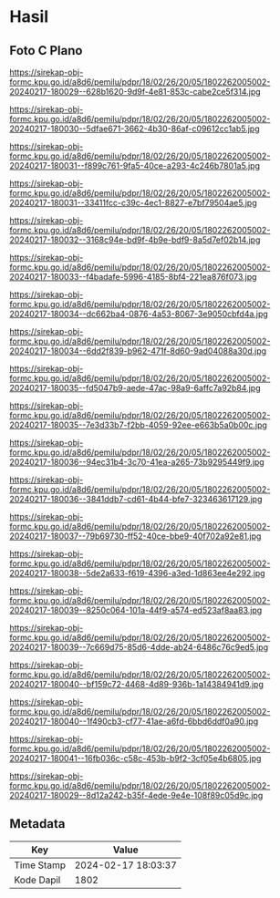# Hasil

## Foto C Plano

https://sirekap-obj-formc.kpu.go.id/a8d6/pemilu/pdpr/18/02/26/20/05/1802262005002-20240217-180029--628b1620-9d9f-4e81-853c-cabe2ce5f314.jpg

https://sirekap-obj-formc.kpu.go.id/a8d6/pemilu/pdpr/18/02/26/20/05/1802262005002-20240217-180030--5dfae671-3662-4b30-86af-c09612cc1ab5.jpg

https://sirekap-obj-formc.kpu.go.id/a8d6/pemilu/pdpr/18/02/26/20/05/1802262005002-20240217-180031--f899c761-9fa5-40ce-a293-4c246b7801a5.jpg

https://sirekap-obj-formc.kpu.go.id/a8d6/pemilu/pdpr/18/02/26/20/05/1802262005002-20240217-180031--33411fcc-c39c-4ec1-8827-e7bf79504ae5.jpg

https://sirekap-obj-formc.kpu.go.id/a8d6/pemilu/pdpr/18/02/26/20/05/1802262005002-20240217-180032--3168c94e-bd9f-4b9e-bdf9-8a5d7ef02b14.jpg

https://sirekap-obj-formc.kpu.go.id/a8d6/pemilu/pdpr/18/02/26/20/05/1802262005002-20240217-180033--f4badafe-5996-4185-8bf4-221ea876f073.jpg

https://sirekap-obj-formc.kpu.go.id/a8d6/pemilu/pdpr/18/02/26/20/05/1802262005002-20240217-180034--dc662ba4-0876-4a53-8067-3e9050cbfd4a.jpg

https://sirekap-obj-formc.kpu.go.id/a8d6/pemilu/pdpr/18/02/26/20/05/1802262005002-20240217-180034--6dd2f839-b962-471f-8d60-9ad04088a30d.jpg

https://sirekap-obj-formc.kpu.go.id/a8d6/pemilu/pdpr/18/02/26/20/05/1802262005002-20240217-180035--fd5047b9-aede-47ac-98a9-6affc7a92b84.jpg

https://sirekap-obj-formc.kpu.go.id/a8d6/pemilu/pdpr/18/02/26/20/05/1802262005002-20240217-180035--7e3d33b7-f2bb-4059-92ee-e663b5a0b00c.jpg

https://sirekap-obj-formc.kpu.go.id/a8d6/pemilu/pdpr/18/02/26/20/05/1802262005002-20240217-180036--94ec31b4-3c70-41ea-a265-73b9295449f9.jpg

https://sirekap-obj-formc.kpu.go.id/a8d6/pemilu/pdpr/18/02/26/20/05/1802262005002-20240217-180036--3841ddb7-cd61-4b44-bfe7-323463617129.jpg

https://sirekap-obj-formc.kpu.go.id/a8d6/pemilu/pdpr/18/02/26/20/05/1802262005002-20240217-180037--79b69730-ff52-40ce-bbe9-40f702a92e81.jpg

https://sirekap-obj-formc.kpu.go.id/a8d6/pemilu/pdpr/18/02/26/20/05/1802262005002-20240217-180038--5de2a633-f619-4396-a3ed-1d863ee4e292.jpg

https://sirekap-obj-formc.kpu.go.id/a8d6/pemilu/pdpr/18/02/26/20/05/1802262005002-20240217-180039--8250c064-101a-44f9-a574-ed523af8aa83.jpg

https://sirekap-obj-formc.kpu.go.id/a8d6/pemilu/pdpr/18/02/26/20/05/1802262005002-20240217-180039--7c669d75-85d6-4dde-ab24-6486c76c9ed5.jpg

https://sirekap-obj-formc.kpu.go.id/a8d6/pemilu/pdpr/18/02/26/20/05/1802262005002-20240217-180040--bf159c72-4468-4d89-936b-1a14384941d9.jpg

https://sirekap-obj-formc.kpu.go.id/a8d6/pemilu/pdpr/18/02/26/20/05/1802262005002-20240217-180040--1f490cb3-cf77-41ae-a6fd-6bbd6ddf0a90.jpg

https://sirekap-obj-formc.kpu.go.id/a8d6/pemilu/pdpr/18/02/26/20/05/1802262005002-20240217-180041--16fb036c-c58c-453b-b9f2-3cf05e4b6805.jpg

https://sirekap-obj-formc.kpu.go.id/a8d6/pemilu/pdpr/18/02/26/20/05/1802262005002-20240217-180029--8d12a242-b35f-4ede-9e4e-108f89c05d9c.jpg


## Metadata

| Key        | Value               |
| ---------- | ------------------- |
| Time Stamp | 2024-02-17 18:03:37 |
| Kode Dapil | 1802                |



